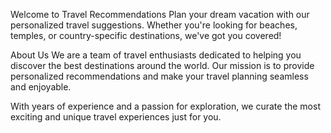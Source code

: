 Welcome to Travel Recommendations
Plan your dream vacation with our personalized travel suggestions. Whether you're looking for beaches, temples, or country-specific destinations, we've got you covered!

About Us
We are a team of travel enthusiasts dedicated to helping you discover the best destinations around the world. Our mission is to provide personalized recommendations and make your travel planning seamless and enjoyable.

With years of experience and a passion for exploration, we curate the most exciting and unique travel experiences just for you.

